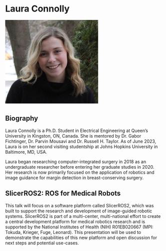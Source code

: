 # Laura Connolly
![fig](laura-connolly-300x269.png)

## Biography 
Laura Connolly is a Ph.D. Student in Electrical Engineering at Queen’s University in Kingston, ON, Canada. She is mentored by Dr. Gabor Fichtinger, Dr. Parvin Mousavi and Dr. Russell H. Taylor. As of June 2023, Laura is on her second visiting studentship at Johns Hopkins University in Baltimore, MD, USA.

Laura began researching computer-integrated surgery in 2018 as an undergraduate researcher before entering her graduate studies in 2020. Her research is now primarily focused on the application of robotics and image guidance for margin detection in breast-conserving surgery.


## SlicerROS2: ROS for Medical Robots
This talk will focus on a software platform called SlicerROS2, which was built to support the research and development of image-guided robotic systems. SlicerROS2 is part of a multi-center, multi-national effort to create a central development platform for medical robotics research and is supported by the National Institutes of Health (NIH) R01EB020667 (MPI: Tokuda, Krieger, Fuge, Leonard). This presentation will be used to demonstrate the capabilities of this new platform and open discussion for next steps and potential use-cases.
